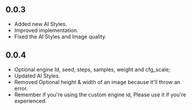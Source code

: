 ## 0.0.3

* Added new AI Styles.
* Improved implementation.
* Fixed the AI Styles and Image quality.

## 0.0.4

* Optional engine Id, seed, steps, samples, weight and cfg_scale;
* Updated AI Styles.
* Removed Optional height & width of an image because it'll throw an error.
* Remember if you're using the custom engine id, Please use it if you're experienced.